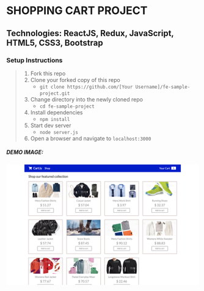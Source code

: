 # SHOPPING CART PROJECT

## Technologies: ReactJS, Redux, JavaScript, HTML5, CSS3, Bootstrap

### Setup Instructions

> 1. Fork this repo
> 2. Clone your forked copy of this repo
>    - `git clone https://github.com/[Your Username]/fe-sample-project.git`
> 3. Change directory into the newly cloned repo
>    - `cd fe-sample-project`
> 4. Install dependencies 
>    - `npm install`
> 5. Start dev server
>    - `node server.js`
> 6. Open a browser and navigate to `localhost:3000`

##### DEMO IMAGE: 
![alt text](/demo_image.png "Shopping Cart")